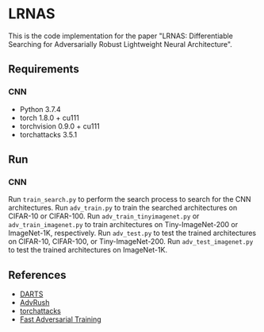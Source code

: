 # LRNAS

This is the code implementation for the paper "LRNAS: Differentiable Searching for Adversarially Robust Lightweight Neural Architecture". 

## Requirements

### CNN
- Python 3.7.4
- torch 1.8.0 + cu111
- torchvision 0.9.0 + cu111
- torchattacks 3.5.1

## Run

### CNN
Run `train_search.py` to perform the search process to search for the CNN architectures.
Run `adv_train.py` to train the searched architectures on CIFAR-10 or CIFAR-100.
Run `adv_train_tinyimagenet.py` or `adv_train_imagenet.py` to train architectures on Tiny-ImageNet-200 or ImageNet-1K, respectively.
Run `adv_test.py` to test the trained architectures on CIFAR-10, CIFAR-100, or Tiny-ImageNet-200. 
Run `adv_test_imagenet.py` to test the trained architectures on ImageNet-1K.

## References
- [DARTS](https://github.com/quark0/darts)
- [AdvRush](https://github.com/nutellamok/advrush/tree/main)
- [torchattacks](https://github.com/Harry24k/adversarial-attacks-pytorch)
- [Fast Adversarial Training](https://github.com/ByungKwanLee/Super-Fast-Adversarial-Training)

